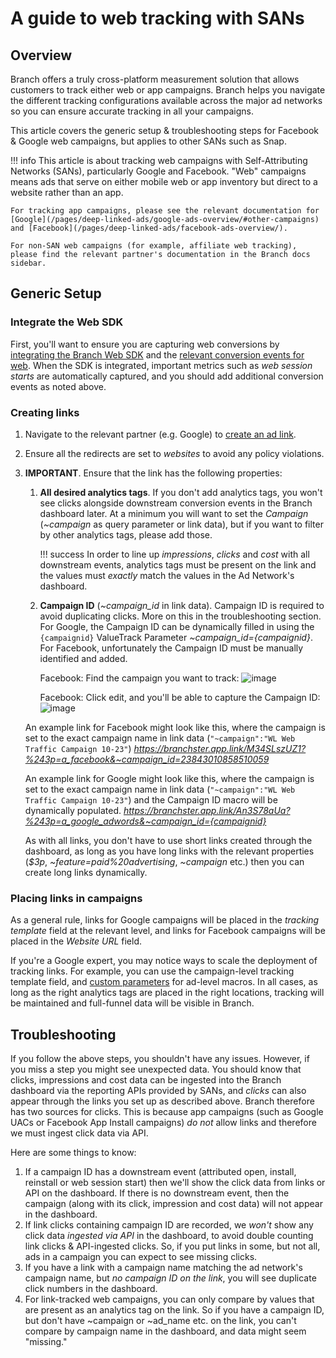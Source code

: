 # A guide to web tracking with SANs

## Overview

Branch offers a truly cross-platform measurement solution that allows customers to track either web or app campaigns. Branch helps you navigate the different tracking configurations available across the major ad networks so you can ensure accurate tracking in all your campaigns.

This article covers the generic setup & troubleshooting steps for Facebook & Google web campaigns, but applies to other SANs such as Snap.

!!! info
	This article is about tracking web campaigns with Self-Attributing Networks (SANs), particularly Google and Facebook. "Web" campaigns means ads that serve on either mobile web or app inventory but direct to a website rather than an app.

	For tracking app campaigns, please see the relevant documentation for [Google](/pages/deep-linked-ads/google-ads-overview/#other-campaigns) and [Facebook](/pages/deep-linked-ads/facebook-ads-overview/).

	For non-SAN web campaigns (for example, affiliate web tracking), please find the relevant partner's documentation in the Branch docs sidebar.

## Generic Setup

### Integrate the Web SDK

First, you'll want to ensure you are capturing web conversions by [integrating the Branch Web SDK](/pages/web/integrate/#overview) and the [relevant conversion events for web](/pages/web/integrate/#track-commerce). When the SDK is integrated, important metrics such as *web session starts* are automatically captured, and you should add additional conversion events as noted above.

### Creating links

1. Navigate to the relevant partner (e.g. Google) to [create an ad link](/pages/deep-linked-ads/google-xplatform-search-ads/#standard-search-ads).
1. Ensure all the redirects are set to *websites* to avoid any policy violations.
1. **IMPORTANT**. Ensure that the link has the following properties:
    1. **All desired analytics tags**. If you don't add analytics tags, you won't see clicks alongside downstream conversion events in the Branch dashboard later. At a minimum you will want to set the *Campaign* (*~campaign* as query parameter or link data), but if you want to filter by other analytics tags, please add those.

        !!! success
            In order to line up *impressions*, *clicks* and *cost* with all downstream events, analytics tags must be present on the link and the values must *exactly* match the values in the Ad Network's dashboard.

    1. **Campaign ID** (*~campaign_id* in link data). Campaign ID is required to avoid duplicating clicks. More on this in the troubleshooting section. For Google, the Campaign ID can be dynamically filled in using the `{campaignid}` ValueTrack Parameter *~campaign_id={campaignid}*. For Facebook, unfortunately the Campaign ID must be manually identified and added.

        Facebook: Find the campaign you want to track:
        ![image](/img/pages/deep-linked-ads/san-web-tracking/fb-edit-campaign.png)

        Facebook: Click edit, and you'll be able to capture the Campaign ID:
        ![image](/img/pages/deep-linked-ads/san-web-tracking/fb-copy-campaign-id.png)

    An example link for Facebook might look like this, where the campaign is set to the exact campaign name in link data (`"~campaign":"WL Web Traffic Campaign 10-23"`)
    *https://branchster.app.link/M34SLszUZ1?%243p=a_facebook&~campaign_id=23843010858510059*

    An example link for Google might look like this, where the campaign is set to the exact campaign name in link data (`"~campaign":"WL Web Traffic Campaign 10-23"`) and the Campaign ID macro will be dynamically populated.
    *https://branchster.app.link/An3S78aUa?%243p=a_google_adwords&~campaign_id={campaignid}*

    As with all links, you don't have to use short links created through the dashboard, as long as you have long links with the relevant properties (*$3p*, *~feature=paid%20advertising*, *~campaign* etc.) then you can create long links dynamically.

### Placing links in campaigns 

As a general rule, links for Google campaigns will be placed in the *tracking template* field at the relevant level, and links for Facebook campaigns will be placed in the *Website URL* field. 

If you're a Google expert, you may notice ways to scale the deployment of tracking links. For example, you can use the campaign-level tracking template field, and [custom parameters](https://support.google.com/google-ads/answer/6325879) for ad-level macros. In all cases, as long as the right analytics tags are placed in the right locations, tracking will be maintained and full-funnel data will be visible in Branch.

## Troubleshooting

If you follow the above steps, you shouldn't have any issues. However, if you miss a step you might see unexpected data. You should know that clicks, impressions and cost data can be ingested into the Branch dashboard via the reporting APIs provided by SANs, and *clicks* can also appear through the links you set up as described above. Branch therefore has two sources for clicks. This is because app campaigns (such as Google UACs or Facebook App Install campaigns) *do not* allow links and therefore we must ingest click data via API.

Here are some things to know:

1. If a campaign ID has a downstream event (attributed open, install, reinstall or web session start) then we'll show the click data from links or API on the dashboard. If there is no downstream event, then the campaign (along with its click, impression and cost data) will not appear in the dashboard.
1. If link clicks containing campaign ID are recorded, we *won't* show any click data *ingested via API* in the dashboard, to avoid double counting link clicks & API-ingested clicks. So, if you put links in some, but not all, ads in a campaign you can expect to see missing clicks.
1. If you have a link with a campaign name matching the ad network's campaign name, but *no campaign ID on the link*, you will see duplicate click numbers in the dashboard.
1. For link-tracked web campaigns, you can only compare by values that are present as an analytics tag on the link. So if you have a campaign ID, but don't have ~campaign or ~ad_name etc. on the link, you can't compare by campaign name in the dashboard, and data might seem "missing."




